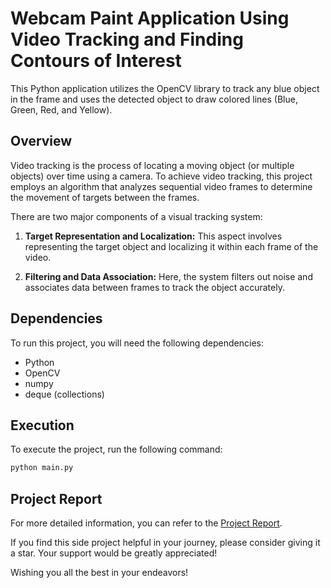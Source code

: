 # Webcam Paint Application Using Video Tracking and Finding Contours of Interest

This Python application utilizes the OpenCV library to track any blue object in the frame and uses the detected object to draw colored lines (Blue, Green, Red, and Yellow).

## Overview

Video tracking is the process of locating a moving object (or multiple objects) over time using a camera. To achieve video tracking, this project employs an algorithm that analyzes sequential video frames to determine the movement of targets between the frames.

There are two major components of a visual tracking system:

1. **Target Representation and Localization:** This aspect involves representing the target object and localizing it within each frame of the video.

2. **Filtering and Data Association:** Here, the system filters out noise and associates data between frames to track the object accurately.

## Dependencies

To run this project, you will need the following dependencies:

- Python
- OpenCV
- numpy
- deque (collections)

## Execution

To execute the project, run the following command:

```bash
python main.py
```

## Project Report

For more detailed information, you can refer to the [Project Report](https://bit.ly/ProjectReportsOfTanishqWadhwani).

If you find this side project helpful in your journey, please consider giving it a star. Your support would be greatly appreciated!

Wishing you all the best in your endeavors!